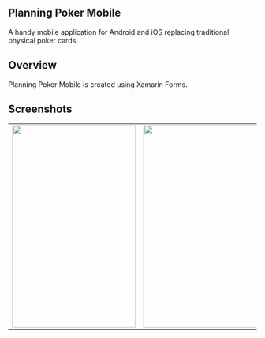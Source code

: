 ## Planning Poker Mobile

A handy mobile application for Android and iOS replacing traditional physical poker cards.

## Overview

Planning Poker Mobile is created using Xamarin Forms.

## Screenshots

<table>
    <tr>
        <td>
            <img width="250px" height="410px" src="https://github.com/amonoyflow/planning-poker/blob/master/PlanningPoker/SolutionItems/assets/tap-to-reveal.jpg">
        </td>
        <td>
            <img width="250px" height="410px" src="https://github.com/amonoyflow/planning-poker/blob/master/PlanningPoker/SolutionItems/assets/value.jpg">
        </td>
        <td>
            <img width="250px" height="410px" src="https://github.com/amonoyflow/planning-poker/blob/master/PlanningPoker/SolutionItems/assets/selection.jpg">
        </td>
    </tr>
</table>